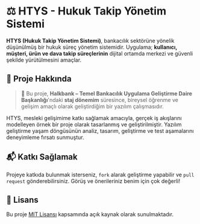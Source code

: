 
# ⚖️ HTYS - Hukuk Takip Yönetim Sistemi

**HTYS (Hukuk Takip Yönetim Sistemi)**, bankacılık sektörüne yönelik düşünülmüş bir hukuk süreç yönetim sistemidir. Uygulama; **kullanıcı, müşteri, ürün ve dava takip süreçlerinin** dijital ortamda merkezi ve güvenli şekilde yürütülmesini amaçlar.

## 📌 Proje Hakkında

> 🏢 Bu proje, **Halkbank – Temel Bankacılık Uygulama Geliştirme Daire Başkanlığı**'ndaki **staj dönemim** süresince, bireysel öğrenme ve gelişim amaçlı olarak geliştirdiğim bir yazılım çalışmasıdır.

HTYS, mesleki gelişimime katkı sağlamak amacıyla, gerçek iş akışlarını modelleyen örnek bir proje olarak tasarlanmış ve geliştirilmiştir. Yazılım geliştirme yaşam döngüsünün analiz, tasarım, geliştirme ve test aşamalarını deneyimleme fırsatı sunmuştur.

## 📬 Katkı Sağlamak

Projeye katkıda bulunmak isterseniz, `fork` alarak geliştirme yapabilir ve `pull request` gönderebilirsiniz. Görüş ve önerileriniz benim için çok değerli!

## 📄 Lisans

Bu proje [MIT Lisansı](LICENSE) kapsamında açık kaynak olarak sunulmaktadır.
